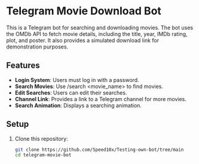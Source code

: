 # Telegram Movie Download Bot

This is a Telegram bot for searching and downloading movies. The bot uses the OMDb API to fetch movie details, including the title, year, IMDb rating, plot, and poster. It also provides a simulated download link for demonstration purposes.

## Features

- **Login System**: Users must log in with a password.
- **Search Movies**: Use /search <movie_name> to find movies.
- **Edit Searches**: Users can edit their searches.
- **Channel Link**: Provides a link to a Telegram channel for more movies.
- **Search Animation**: Displays a searching animation.

## Setup

1. Clone this repository:
   ```sh
   git clone https://github.com/Speed10x/Testing-own-bot/tree/main
   cd telegram-movie-bot
